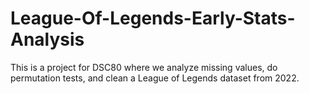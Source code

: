 # League-Of-Legends-Early-Stats-Analysis
This is a project for DSC80 where we analyze missing values, do permutation tests, and clean a League of Legends dataset from 2022. 
